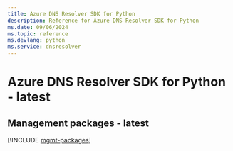 ```yaml
---
title: Azure DNS Resolver SDK for Python
description: Reference for Azure DNS Resolver SDK for Python
ms.date: 09/06/2024
ms.topic: reference
ms.devlang: python
ms.service: dnsresolver
---
```

# Azure DNS Resolver SDK for Python - latest

## Management packages - latest
[!INCLUDE [mgmt-packages](dns-resolver-mgmt-index.md)]